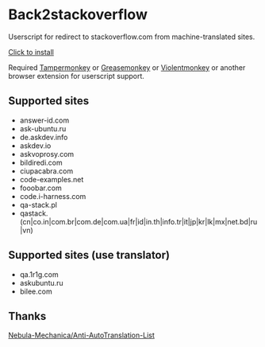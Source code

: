 # Back2stackoverflow

Userscript for redirect to stackoverflow.com from machine-translated sites.

[Click to install](https://raw.githubusercontent.com/reneeter123/Back2stackoverflow/master/back2stackoverflow.user.js)

Required [Tampermonkey](https://www.tampermonkey.net/) or [Greasemonkey](https://www.greasespot.net/) or [Violentmonkey](https://violentmonkey.github.io/) or another browser extension for userscript support.

## Supported sites

- answer-id.com
- ask-ubuntu.ru
- de.askdev.info
- askdev.io
- askvoprosy.com
- bildiredi.com
- ciupacabra.com
- code-examples.net
- fooobar.com
- code.i-harness.com
- qa-stack.pl
- qastack.(cn|co.in|com.br|com.de|com.ua|fr|id|in.th|info.tr|it|jp|kr|lk|mx|net.bd|ru|vn)

## Supported sites (use translator)

- qa.1r1g.com
- askubuntu.ru
- bilee.com

## Thanks

[Nebula-Mechanica/Anti-AutoTranslation-List](https://github.com/Nebula-Mechanica/Anti-AutoTranslation-List)
